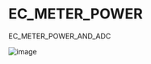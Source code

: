 # EC_METER_POWER
EC_METER_POWER_AND_ADC

![image](https://github.com/user-attachments/assets/c9669508-0a8b-47d9-8a73-8c9c8af56b7b)
